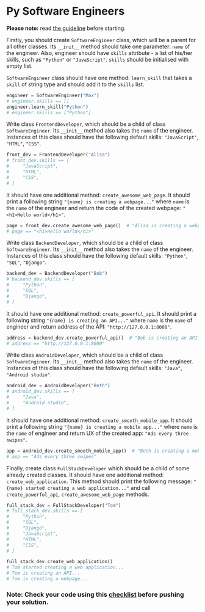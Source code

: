 # Py Software Engineers

**Please note:** read [the guideline](https://github.com/mate-academy/py-task-guideline/blob/main/README.md)
before starting.

Firstly, you should create `SoftwareEngineer` class, 
which will be a parent for all other classes. 
Its `__init__` method should take one parameter: `name` of the 
engineer. Also, engineer should have `skills` attribute - 
a list of his/her skills, such as `"Python"` or `"JavaScript"`.
`skills` should be initialised with empty list.

`SoftwareEngineer` class should have one method: `learn_skill` that 
takes a `skill` of string type and should add it to the `skills` list.

```python
engineer = SoftwareEngineer("Max")
# engineer.skills == [] 
engineer.learn_skill("Python")
# engineer.skills == ["Python"] 
```

Write class `FrontendDeveloper`, 
which should be a child of class `SoftwareEngineer`. 
Its `__init__` method also takes the `name` of the engineer. 
Instances of this class should have the following default skills:
`"JavaScript"`, `"HTML"`, `"CSS"`.

```python
front_dev = FrontendDeveloper("Alisa")
# front_dev.skills == [
#     "JavaScript",
#     "HTML",
#     "CSS",
# ]
```

It should have one additional method: `create_awesome_web_page`.
It should print a following string `"{name} is creating a webpage..."`
where `name` is the `name` of the engineer 
and return the code of the created webpage: `"<h1>Hello world</h1>"`.

```python
page = front_dev.create_awesome_web_page()  # "Alisa is creating a webpage..."
# page == "<h1>Hello world</h1>"
```

Write class `BackendDeveloper`, 
which should be a child of class `SoftwareEngineer`. 
Its `__init__` method also takes the `name` of the engineer. 
Instances of this class should have the following default skills:
`"Python"`, `"SQL"`, `"Django"`.

```python
backend_dev = BackendDeveloper("Bob")
# backend_dev.skills == [
#     "Python",
#     "SQL",
#     "Django",
# ]
```

It should have one additional method: `create_powerful_api`.
It should print a following string `"{name} is creating an API..."`
where `name` is the `name` of engineer and return address of the API: `"http://127.0.0.1:8000"`.

```python
address = backend_dev.create_powerful_api()  # "Bob is creating an API..."
# address == "http://127.0.0.1:8000"
```

Write class `AndroidDeveloper`, 
which should be a child of class `SoftwareEngineer`. 
Its `__init__` method also takes the `name` of the engineer. 
Instances of this class should have the following default skills:
`"Java"`, `"Android studio"`.

```python
android_dev = AndroidDeveloper("Beth")
# android_dev.skills == [
#     "Java", 
#     "Android studio",
# ]
```

It should have one additional method: `create_smooth_mobile_app`.
It should print a following string `"{name} is creating a mobile app..."`
where `name` is the `name` of engineer and return UX of the created app: `"Ads every three swipes"`.

```python
app = android_dev.create_smooth_mobile_app()  # "Beth is creating a mobile app..."
# app == "Ads every three swipes"
```

Finally, create class `FullStackDeveloper` which should be a child of some already created classes.
It should have one additional method: `create_web_application`.
This method should print the following message: `"{name} started creating a web application..."`
and call `create_powerful_api`, `create_awesome_web_page` methods.

```python
full_stack_dev = FullStackDeveloper("Tom")
# full_stack_dev.skills == [
#     "Python",
#     "SQL",
#     "Django",
#     "JavaScript",
#     "HTML",
#     "CSS",
# ]

full_stack_dev.create_web_application()
# Tom started creating a web application...
# Tom is creating an API...
# Tom is creating a webpage...
```

### Note: Check your code using this [checklist](checklist.md) before pushing your solution.
